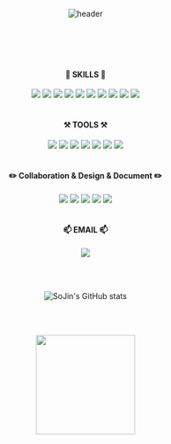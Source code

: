 <div align="center">
  
![header](https://capsule-render.vercel.app/api?type=Soft&text=LEESOJIN&color=6495ED&height=150&fontSize=90&fontColor=000000)

#
<br/>
<br/>

#### 💪 **SKILLS** 💪  
<img src="https://img.shields.io/badge/Kotlin-7F52FF?style=for-the-badge&logo=kotlin&logoColor=white" />
<img src="https://img.shields.io/badge/Python-3766AB?style=for-the-badge&logo=Python&logoColor=white"/>
<img src="https://img.shields.io/badge/JAVA-007396?style=for-the-badge&logo=JAVA&logoColor=white" />
<img src="https://img.shields.io/badge/CSS3-1572B6?style=for-the-badge&logo=CSS3&logoColor=white" />
<img src="https://img.shields.io/badge/JavaScript-F7DF1E?style=for-the-badge&logo=JavaScript&logoColor=white" />
<img src="https://img.shields.io/badge/jquery-0769AD?style=for-the-badge&logo=jquery&logoColor=white" />
<img src="https://img.shields.io/badge/React-61DAFB?style=for-the-badge&logo=React&logoColor=white"/>
<img src="https://img.shields.io/badge/MySQL-4479A1?style=for-the-badge&logo=MySQL&logoColor=white" />
<img src="https://img.shields.io/badge/C-A8B9CC?style=for-the-badge&logo=C&logoColor=white" />
<img src="https://img.shields.io/badge/C++-00599C?style=for-the-badge&logo=C++&logoColor=white" />

<br/>
<br/>

#### ⚒️ **TOOLS** ⚒️  
<img src="https://img.shields.io/badge/android studio-3DDC84?style=for-the-badge&logo=androidstudio&logoColor=white" />
<img src="https://img.shields.io/badge/Visual Studio Code-007ACC?style=for-the-badge&logo=visualstudiocode&logoColor=white" />
<img src="https://img.shields.io/badge/Eclipse IDE-2C2255?style=for-the-badge&logo=eclipseide&logoColor=white" />
<img src="https://img.shields.io/badge/intellij idea-000000?style=for-the-badge&logo=intellijidea&logoColor=white" />
<img src="https://img.shields.io/badge/Apache Tomcat-F8DC75?style=for-the-badge&logo=apachetomcat&logoColor=white" />
<img src="https://img.shields.io/badge/Oracle-F80000?style=for-the-badge&logo=Oracle&logoColor=white" />
<img src="https://img.shields.io/badge/firebase-FFCA28?style=for-the-badge&logo=firebase&logoColor=white" />

<br/>
<br/>

#### ✏️ **Collaboration & Design & Document** ✏️
<img src="https://img.shields.io/badge/GitHub-181717?style=for-the-badge&logo=github&logoColor=white" />
<img src="https://img.shields.io/badge/notion-000000?style=for-the-badge&logo=notion&logoColor=white" />
<img src="https://img.shields.io/badge/google drive-4285F4?style=for-the-badge&logo=googledrive&logoColor=white" />
<img src="https://img.shields.io/badge/microsoft powerpoint-B7472A?style=for-the-badge&logo=microsoftpowerpoint&logoColor=white" />
<img src="https://img.shields.io/badge/microsoft excel-217346?style=for-the-badge&logo=microsoftexcel&logoColor=white" />

<br/>
<br/>

####  📫 EMAIL 📫
<a href="mailto:dlthwls0110@gmail.com" target="_blank"><img src="https://img.shields.io/badge/Gmail-EA4335?style=for-the-badge&logoGmail&logoColor=white" ></a>

<br/>
<br/>

![SoJin's GitHub stats](https://github-readme-stats.vercel.app/api?username=choconuna&show_icons=true)

<br/>
<br/>

<img align="center" style="height:180px" src="https://github-readme-stats.vercel.app/api/top-langs/?username=choconuna&layout=compact" /></a> 
</div>
